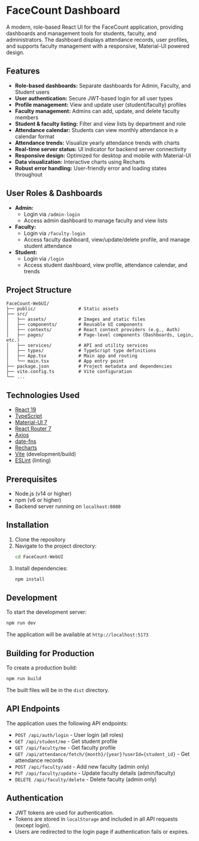 # FaceCount Dashboard

A modern, role-based React UI for the FaceCount application, providing dashboards and management tools for students, faculty, and administrators. The dashboard displays attendance records, user profiles, and supports faculty management with a responsive, Material-UI powered design.

## Features

- **Role-based dashboards:** Separate dashboards for Admin, Faculty, and Student users
- **User authentication:** Secure JWT-based login for all user types
- **Profile management:** View and update user (student/faculty) profiles
- **Faculty management:** Admins can add, update, and delete faculty members
- **Student & faculty listing:** Filter and view lists by department and role
- **Attendance calendar:** Students can view monthly attendance in a calendar format
- **Attendance trends:** Visualize yearly attendance trends with charts
- **Real-time server status:** UI indicator for backend server connectivity
- **Responsive design:** Optimized for desktop and mobile with Material-UI
- **Data visualization:** Interactive charts using Recharts
- **Robust error handling:** User-friendly error and loading states throughout

## User Roles & Dashboards

- **Admin:**
  - Login via `/admin-login`
  - Access admin dashboard to manage faculty and view lists
- **Faculty:**
  - Login via `/faculty-login`
  - Access faculty dashboard, view/update/delete profile, and manage student attendance
- **Student:**
  - Login via `/login`
  - Access student dashboard, view profile, attendance calendar, and trends

## Project Structure

```
FaceCount-WebUI/
├── public/                # Static assets
├── src/
│   ├── assets/            # Images and static files
│   ├── components/        # Reusable UI components
│   ├── contexts/          # React context providers (e.g., Auth)
│   ├── pages/             # Page-level components (Dashboards, Login, etc.)
│   ├── services/          # API and utility services
│   ├── types/             # TypeScript type definitions
│   ├── App.tsx            # Main app and routing
│   └── main.tsx           # App entry point
├── package.json           # Project metadata and dependencies
├── vite.config.ts         # Vite configuration
└── ...
```

## Technologies Used

- [React 19](https://react.dev/)
- [TypeScript](https://www.typescriptlang.org/)
- [Material-UI 7](https://mui.com/)
- [React Router 7](https://reactrouter.com/)
- [Axios](https://axios-http.com/)
- [date-fns](https://date-fns.org/)
- [Recharts](https://recharts.org/)
- [Vite](https://vitejs.dev/) (development/build)
- [ESLint](https://eslint.org/) (linting)

## Prerequisites

- Node.js (v14 or higher)
- npm (v6 or higher)
- Backend server running on `localhost:8080`

## Installation

1. Clone the repository
2. Navigate to the project directory:
   ```bash
   cd FaceCount-WebUI
   ```
3. Install dependencies:
   ```bash
   npm install
   ```

## Development

To start the development server:

```bash
npm run dev
```

The application will be available at `http://localhost:5173`

## Building for Production

To create a production build:

```bash
npm run build
```

The built files will be in the `dist` directory.

## API Endpoints

The application uses the following API endpoints:

- `POST /api/auth/login` - User login (all roles)
- `GET /api/student/me` - Get student profile
- `GET /api/faculty/me` - Get faculty profile
- `GET /api/attendance/fetch/{month}/{year}?userId={student_id}` - Get attendance records
- `POST /api/faculty/add` - Add new faculty (admin only)
- `PUT /api/faculty/update` - Update faculty details (admin/faculty)
- `DELETE /api/faculty/delete` - Delete faculty (admin only)

## Authentication

- JWT tokens are used for authentication.
- Tokens are stored in `localStorage` and included in all API requests (except login).
- Users are redirected to the login page if authentication fails or expires.

